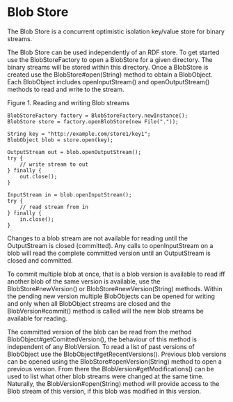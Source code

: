 Blob Store
==========
 
 The Blob Store is a concurrent optimistic
 isolation key/value store for binary streams.

 The Blob Store can be used independently of an RDF store. To get started use the BlobStoreFactory to open a BlobStore for a given directory. The binary streams will be stored within this directory. Once a BlobStore is created use the BlobStore#open(String) method to obtain a BlobObject. Each BlobObject includes openInputStream() and openOutputStream() methods to read and write to the stream.
 
Figure 1. Reading and writing Blob streams

    BlobStoreFactory factory = BlobStoreFactory.newInstance();
    BlobStore store = factory.openBlobStore(new File("."));
    
    String key = "http://example.com/store1/key1";
    BlobObject blob = store.open(key);
    
    OutputStream out = blob.openOutputStream();
    try {
        // write stream to out
    } finally {
        out.close();
    }
    
    InputStream in = blob.openInputStream();
    try {
        // read stream from in
    } finally {
        in.close();
    }

 Changes to a blob stream are not available for reading until the OutputStream is closed (committed). Any calls to openInputStream on a blob will read the complete committed version until an OutputStream is closed and committed.

 To commit multiple blob at once, that is a blob version is available to read iff another blob of the same version is available, use the BlobStore#newVersion() or BlobStore#newVersion(String) methods. Within the pending new version multiple BlobObjects can be opened for writing and only when all BlobObject streams are closed and the BlobVersion#commit() method is called will the new blob streams be available for reading.
 
 The committed version of the blob can be read from the method BlobObject#getComittedVersion(), the behaviour of this method is independent of any BlobVersion. To read a list of past versions of BlobObject use the BlobObject#getRecentVersions(). Previous blob versions can be opened using the BlobStore#openVersion(String) method to open a previous version. From there the BlobVersion#getModifications() can be used to list what other blob streams were changed at the same time. Naturally, the BlobVersion#open(String) method will provide access to the Blob stream of this version, if this blob was modified in this version.
 
